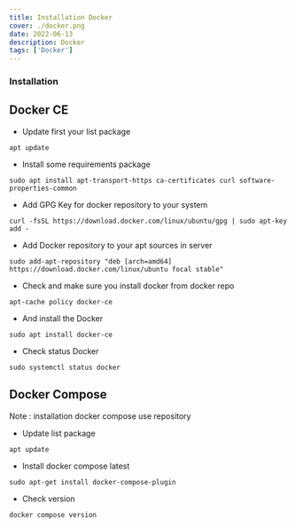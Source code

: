 ```yaml
---
title: Installation Docker
cover: ./docker.png
date: 2022-06-13
description: Docker
tags: ['Docker']
---
```


### Installation

## Docker CE

- Update first your list package
```
apt update
```
- Install some requirements package
```
sudo apt install apt-transport-https ca-certificates curl software-properties-common
```
- Add GPG Key for docker repository to your system
```
curl -fsSL https://download.docker.com/linux/ubuntu/gpg | sudo apt-key add -
```
- Add Docker repository to your apt sources in server
```
sudo add-apt-repository "deb [arch=amd64] https://download.docker.com/linux/ubuntu focal stable"
```
- Check and make sure you install docker from docker repo
```
apt-cache policy docker-ce
```
- And install the Docker
```
sudo apt install docker-ce
```
- Check status Docker
```
sudo systemctl status docker
```

## Docker Compose

Note : installation docker compose use repository

- Update list package
```
apt update
```
- Install docker compose latest
```
sudo apt-get install docker-compose-plugin
```
- Check version
```
docker compose version
```
